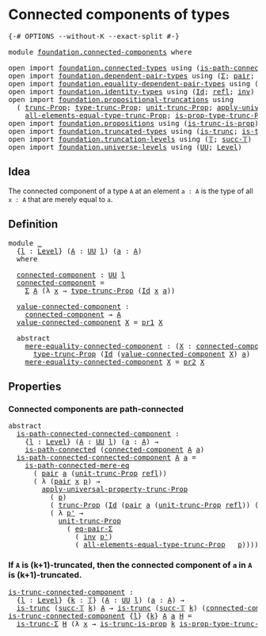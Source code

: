 # Connected components of types

<pre class="Agda"><a id="42" class="Symbol">{-#</a> <a id="46" class="Keyword">OPTIONS</a> <a id="54" class="Pragma">--without-K</a> <a id="66" class="Pragma">--exact-split</a> <a id="80" class="Symbol">#-}</a>

<a id="85" class="Keyword">module</a> <a id="92" href="foundation.connected-components.html" class="Module">foundation.connected-components</a> <a id="124" class="Keyword">where</a>

<a id="131" class="Keyword">open</a> <a id="136" class="Keyword">import</a> <a id="143" href="foundation.connected-types.html" class="Module">foundation.connected-types</a> <a id="170" class="Keyword">using</a> <a id="176" class="Symbol">(</a><a id="177" href="foundation.connected-types.html#1684" class="Function">is-path-connected</a><a id="194" class="Symbol">;</a> <a id="196" href="foundation.connected-types.html#2290" class="Function">is-path-connected-mere-eq</a><a id="221" class="Symbol">)</a>
<a id="223" class="Keyword">open</a> <a id="228" class="Keyword">import</a> <a id="235" href="foundation.dependent-pair-types.html" class="Module">foundation.dependent-pair-types</a> <a id="267" class="Keyword">using</a> <a id="273" class="Symbol">(</a><a id="274" href="foundation-core.dependent-pair-types.html#502" class="Record">Σ</a><a id="275" class="Symbol">;</a> <a id="277" href="foundation-core.dependent-pair-types.html#575" class="InductiveConstructor">pair</a><a id="281" class="Symbol">;</a> <a id="283" href="foundation-core.dependent-pair-types.html#592" class="Field">pr1</a><a id="286" class="Symbol">;</a> <a id="288" href="foundation-core.dependent-pair-types.html#604" class="Field">pr2</a><a id="291" class="Symbol">)</a>
<a id="293" class="Keyword">open</a> <a id="298" class="Keyword">import</a> <a id="305" href="foundation.equality-dependent-pair-types.html" class="Module">foundation.equality-dependent-pair-types</a> <a id="346" class="Keyword">using</a> <a id="352" class="Symbol">(</a><a id="353" href="foundation.equality-dependent-pair-types.html#1372" class="Function">eq-pair-Σ</a><a id="362" class="Symbol">)</a>
<a id="364" class="Keyword">open</a> <a id="369" class="Keyword">import</a> <a id="376" href="foundation.identity-types.html" class="Module">foundation.identity-types</a> <a id="402" class="Keyword">using</a> <a id="408" class="Symbol">(</a><a id="409" href="foundation-core.identity-types.html#1754" class="Datatype">Id</a><a id="411" class="Symbol">;</a> <a id="413" href="foundation-core.identity-types.html#1807" class="InductiveConstructor">refl</a><a id="417" class="Symbol">;</a> <a id="419" href="foundation-core.identity-types.html#2716" class="Function">inv</a><a id="422" class="Symbol">)</a>
<a id="424" class="Keyword">open</a> <a id="429" class="Keyword">import</a> <a id="436" href="foundation.propositional-truncations.html" class="Module">foundation.propositional-truncations</a> <a id="473" class="Keyword">using</a>
  <a id="481" class="Symbol">(</a> <a id="483" href="foundation.propositional-truncations.html#2510" class="Function">trunc-Prop</a><a id="493" class="Symbol">;</a> <a id="495" href="foundation.propositional-truncations.html#2012" class="Function">type-trunc-Prop</a><a id="510" class="Symbol">;</a> <a id="512" href="foundation.propositional-truncations.html#2096" class="Function">unit-trunc-Prop</a><a id="527" class="Symbol">;</a> <a id="529" href="foundation.propositional-truncations.html#5581" class="Function">apply-universal-property-trunc-Prop</a><a id="564" class="Symbol">;</a>
    <a id="570" href="foundation.propositional-truncations.html#2317" class="Function">all-elements-equal-type-trunc-Prop</a><a id="604" class="Symbol">;</a> <a id="606" href="foundation.propositional-truncations.html#2191" class="Function">is-prop-type-trunc-Prop</a><a id="629" class="Symbol">)</a>
<a id="631" class="Keyword">open</a> <a id="636" class="Keyword">import</a> <a id="643" href="foundation.propositions.html" class="Module">foundation.propositions</a> <a id="667" class="Keyword">using</a> <a id="673" class="Symbol">(</a><a id="674" href="foundation.propositions.html#966" class="Function">is-trunc-is-prop</a><a id="690" class="Symbol">)</a>
<a id="692" class="Keyword">open</a> <a id="697" class="Keyword">import</a> <a id="704" href="foundation.truncated-types.html" class="Module">foundation.truncated-types</a> <a id="731" class="Keyword">using</a> <a id="737" class="Symbol">(</a><a id="738" href="foundation-core.truncated-types.html#1727" class="Function">is-trunc</a><a id="746" class="Symbol">;</a> <a id="748" href="foundation-core.truncated-types.html#5750" class="Function">is-trunc-Σ</a><a id="758" class="Symbol">)</a>
<a id="760" class="Keyword">open</a> <a id="765" class="Keyword">import</a> <a id="772" href="foundation.truncation-levels.html" class="Module">foundation.truncation-levels</a> <a id="801" class="Keyword">using</a> <a id="807" class="Symbol">(</a><a id="808" href="foundation-core.truncation-levels.html#382" class="Datatype">𝕋</a><a id="809" class="Symbol">;</a> <a id="811" href="foundation-core.truncation-levels.html#419" class="InductiveConstructor">succ-𝕋</a><a id="817" class="Symbol">)</a>
<a id="819" class="Keyword">open</a> <a id="824" class="Keyword">import</a> <a id="831" href="foundation.universe-levels.html" class="Module">foundation.universe-levels</a> <a id="858" class="Keyword">using</a> <a id="864" class="Symbol">(</a><a id="865" href="foundation-core.universe-levels.html#222" class="Primitive">UU</a><a id="867" class="Symbol">;</a> <a id="869" href="Agda.Primitive.html#597" class="Postulate">Level</a><a id="874" class="Symbol">)</a>
</pre>
## Idea

The connected component of a type `A` at an element `a : A` is the type of all `x : A` that are merely equal to `a`.

## Definition

<pre class="Agda"><a id="1031" class="Keyword">module</a> <a id="1038" href="foundation.connected-components.html#1038" class="Module">_</a>
  <a id="1042" class="Symbol">{</a><a id="1043" href="foundation.connected-components.html#1043" class="Bound">l</a> <a id="1045" class="Symbol">:</a> <a id="1047" href="Agda.Primitive.html#597" class="Postulate">Level</a><a id="1052" class="Symbol">}</a> <a id="1054" class="Symbol">(</a><a id="1055" href="foundation.connected-components.html#1055" class="Bound">A</a> <a id="1057" class="Symbol">:</a> <a id="1059" href="foundation-core.universe-levels.html#222" class="Primitive">UU</a> <a id="1062" href="foundation.connected-components.html#1043" class="Bound">l</a><a id="1063" class="Symbol">)</a> <a id="1065" class="Symbol">(</a><a id="1066" href="foundation.connected-components.html#1066" class="Bound">a</a> <a id="1068" class="Symbol">:</a> <a id="1070" href="foundation.connected-components.html#1055" class="Bound">A</a><a id="1071" class="Symbol">)</a>
  <a id="1075" class="Keyword">where</a>

  <a id="1084" href="foundation.connected-components.html#1084" class="Function">connected-component</a> <a id="1104" class="Symbol">:</a> <a id="1106" href="foundation-core.universe-levels.html#222" class="Primitive">UU</a> <a id="1109" href="foundation.connected-components.html#1043" class="Bound">l</a>
  <a id="1113" href="foundation.connected-components.html#1084" class="Function">connected-component</a> <a id="1133" class="Symbol">=</a>
    <a id="1139" href="foundation-core.dependent-pair-types.html#502" class="Record">Σ</a> <a id="1141" href="foundation.connected-components.html#1055" class="Bound">A</a> <a id="1143" class="Symbol">(λ</a> <a id="1146" href="foundation.connected-components.html#1146" class="Bound">x</a> <a id="1148" class="Symbol">→</a> <a id="1150" href="foundation.propositional-truncations.html#2012" class="Function">type-trunc-Prop</a> <a id="1166" class="Symbol">(</a><a id="1167" href="foundation-core.identity-types.html#1754" class="Datatype">Id</a> <a id="1170" href="foundation.connected-components.html#1146" class="Bound">x</a> <a id="1172" href="foundation.connected-components.html#1066" class="Bound">a</a><a id="1173" class="Symbol">))</a>

  <a id="1179" href="foundation.connected-components.html#1179" class="Function">value-connected-component</a> <a id="1205" class="Symbol">:</a>
    <a id="1211" href="foundation.connected-components.html#1084" class="Function">connected-component</a> <a id="1231" class="Symbol">→</a> <a id="1233" href="foundation.connected-components.html#1055" class="Bound">A</a>
  <a id="1237" href="foundation.connected-components.html#1179" class="Function">value-connected-component</a> <a id="1263" href="foundation.connected-components.html#1263" class="Bound">X</a> <a id="1265" class="Symbol">=</a> <a id="1267" href="foundation-core.dependent-pair-types.html#592" class="Field">pr1</a> <a id="1271" href="foundation.connected-components.html#1263" class="Bound">X</a>

  <a id="1276" class="Keyword">abstract</a>
    <a id="1289" href="foundation.connected-components.html#1289" class="Function">mere-equality-connected-component</a> <a id="1323" class="Symbol">:</a> <a id="1325" class="Symbol">(</a><a id="1326" href="foundation.connected-components.html#1326" class="Bound">X</a> <a id="1328" class="Symbol">:</a> <a id="1330" href="foundation.connected-components.html#1084" class="Function">connected-component</a><a id="1349" class="Symbol">)</a> <a id="1351" class="Symbol">→</a>
      <a id="1359" href="foundation.propositional-truncations.html#2012" class="Function">type-trunc-Prop</a> <a id="1375" class="Symbol">(</a><a id="1376" href="foundation-core.identity-types.html#1754" class="Datatype">Id</a> <a id="1379" class="Symbol">(</a><a id="1380" href="foundation.connected-components.html#1179" class="Function">value-connected-component</a> <a id="1406" href="foundation.connected-components.html#1326" class="Bound">X</a><a id="1407" class="Symbol">)</a> <a id="1409" href="foundation.connected-components.html#1066" class="Bound">a</a><a id="1410" class="Symbol">)</a>
    <a id="1416" href="foundation.connected-components.html#1289" class="Function">mere-equality-connected-component</a> <a id="1450" href="foundation.connected-components.html#1450" class="Bound">X</a> <a id="1452" class="Symbol">=</a> <a id="1454" href="foundation-core.dependent-pair-types.html#604" class="Field">pr2</a> <a id="1458" href="foundation.connected-components.html#1450" class="Bound">X</a>
</pre>
## Properties

### Connected components are path-connected

<pre class="Agda"><a id="1533" class="Keyword">abstract</a>
  <a id="is-path-connected-connected-component"></a><a id="1544" href="foundation.connected-components.html#1544" class="Function">is-path-connected-connected-component</a> <a id="1582" class="Symbol">:</a>
    <a id="1588" class="Symbol">{</a><a id="1589" href="foundation.connected-components.html#1589" class="Bound">l</a> <a id="1591" class="Symbol">:</a> <a id="1593" href="Agda.Primitive.html#597" class="Postulate">Level</a><a id="1598" class="Symbol">}</a> <a id="1600" class="Symbol">(</a><a id="1601" href="foundation.connected-components.html#1601" class="Bound">A</a> <a id="1603" class="Symbol">:</a> <a id="1605" href="foundation-core.universe-levels.html#222" class="Primitive">UU</a> <a id="1608" href="foundation.connected-components.html#1589" class="Bound">l</a><a id="1609" class="Symbol">)</a> <a id="1611" class="Symbol">(</a><a id="1612" href="foundation.connected-components.html#1612" class="Bound">a</a> <a id="1614" class="Symbol">:</a> <a id="1616" href="foundation.connected-components.html#1601" class="Bound">A</a><a id="1617" class="Symbol">)</a> <a id="1619" class="Symbol">→</a>
    <a id="1625" href="foundation.connected-types.html#1684" class="Function">is-path-connected</a> <a id="1643" class="Symbol">(</a><a id="1644" href="foundation.connected-components.html#1084" class="Function">connected-component</a> <a id="1664" href="foundation.connected-components.html#1601" class="Bound">A</a> <a id="1666" href="foundation.connected-components.html#1612" class="Bound">a</a><a id="1667" class="Symbol">)</a>
  <a id="1671" href="foundation.connected-components.html#1544" class="Function">is-path-connected-connected-component</a> <a id="1709" href="foundation.connected-components.html#1709" class="Bound">A</a> <a id="1711" href="foundation.connected-components.html#1711" class="Bound">a</a> <a id="1713" class="Symbol">=</a>
    <a id="1719" href="foundation.connected-types.html#2290" class="Function">is-path-connected-mere-eq</a>
      <a id="1751" class="Symbol">(</a> <a id="1753" href="foundation-core.dependent-pair-types.html#575" class="InductiveConstructor">pair</a> <a id="1758" href="foundation.connected-components.html#1711" class="Bound">a</a> <a id="1760" class="Symbol">(</a><a id="1761" href="foundation.propositional-truncations.html#2096" class="Function">unit-trunc-Prop</a> <a id="1777" href="foundation-core.identity-types.html#1807" class="InductiveConstructor">refl</a><a id="1781" class="Symbol">))</a>
      <a id="1790" class="Symbol">(</a> <a id="1792" class="Symbol">λ</a> <a id="1794" class="Symbol">(</a><a id="1795" href="foundation-core.dependent-pair-types.html#575" class="InductiveConstructor">pair</a> <a id="1800" href="foundation.connected-components.html#1800" class="Bound">x</a> <a id="1802" href="foundation.connected-components.html#1802" class="Bound">p</a><a id="1803" class="Symbol">)</a> <a id="1805" class="Symbol">→</a>
        <a id="1815" href="foundation.propositional-truncations.html#5581" class="Function">apply-universal-property-trunc-Prop</a>
          <a id="1861" class="Symbol">(</a> <a id="1863" href="foundation.connected-components.html#1802" class="Bound">p</a><a id="1864" class="Symbol">)</a>
          <a id="1876" class="Symbol">(</a> <a id="1878" href="foundation.propositional-truncations.html#2510" class="Function">trunc-Prop</a> <a id="1889" class="Symbol">(</a><a id="1890" href="foundation-core.identity-types.html#1754" class="Datatype">Id</a> <a id="1893" class="Symbol">(</a><a id="1894" href="foundation-core.dependent-pair-types.html#575" class="InductiveConstructor">pair</a> <a id="1899" href="foundation.connected-components.html#1711" class="Bound">a</a> <a id="1901" class="Symbol">(</a><a id="1902" href="foundation.propositional-truncations.html#2096" class="Function">unit-trunc-Prop</a> <a id="1918" href="foundation-core.identity-types.html#1807" class="InductiveConstructor">refl</a><a id="1922" class="Symbol">))</a> <a id="1925" class="Symbol">(</a><a id="1926" href="foundation-core.dependent-pair-types.html#575" class="InductiveConstructor">pair</a> <a id="1931" href="foundation.connected-components.html#1800" class="Bound">x</a> <a id="1933" href="foundation.connected-components.html#1802" class="Bound">p</a><a id="1934" class="Symbol">)))</a>
          <a id="1948" class="Symbol">(</a> <a id="1950" class="Symbol">λ</a> <a id="1952" href="foundation.connected-components.html#1952" class="Bound">p&#39;</a> <a id="1955" class="Symbol">→</a>
            <a id="1969" href="foundation.propositional-truncations.html#2096" class="Function">unit-trunc-Prop</a>
              <a id="1999" class="Symbol">(</a> <a id="2001" href="foundation.equality-dependent-pair-types.html#1372" class="Function">eq-pair-Σ</a>
                <a id="2027" class="Symbol">(</a> <a id="2029" href="foundation-core.identity-types.html#2716" class="Function">inv</a> <a id="2033" href="foundation.connected-components.html#1952" class="Bound">p&#39;</a><a id="2035" class="Symbol">)</a>
                <a id="2053" class="Symbol">(</a> <a id="2055" href="foundation.propositional-truncations.html#2317" class="Function">all-elements-equal-type-trunc-Prop</a> <a id="2090" class="Symbol">_</a> <a id="2092" href="foundation.connected-components.html#1802" class="Bound">p</a><a id="2093" class="Symbol">))))</a>
</pre>
### If `A` is (k+1)-truncated, then the connected component of `a` in `A` is (k+1)-truncated.

<pre class="Agda"><a id="is-trunc-connected-component"></a><a id="2206" href="foundation.connected-components.html#2206" class="Function">is-trunc-connected-component</a> <a id="2235" class="Symbol">:</a>
  <a id="2239" class="Symbol">{</a><a id="2240" href="foundation.connected-components.html#2240" class="Bound">l</a> <a id="2242" class="Symbol">:</a> <a id="2244" href="Agda.Primitive.html#597" class="Postulate">Level</a><a id="2249" class="Symbol">}</a> <a id="2251" class="Symbol">{</a><a id="2252" href="foundation.connected-components.html#2252" class="Bound">k</a> <a id="2254" class="Symbol">:</a> <a id="2256" href="foundation-core.truncation-levels.html#382" class="Datatype">𝕋</a><a id="2257" class="Symbol">}</a> <a id="2259" class="Symbol">(</a><a id="2260" href="foundation.connected-components.html#2260" class="Bound">A</a> <a id="2262" class="Symbol">:</a> <a id="2264" href="foundation-core.universe-levels.html#222" class="Primitive">UU</a> <a id="2267" href="foundation.connected-components.html#2240" class="Bound">l</a><a id="2268" class="Symbol">)</a> <a id="2270" class="Symbol">(</a><a id="2271" href="foundation.connected-components.html#2271" class="Bound">a</a> <a id="2273" class="Symbol">:</a> <a id="2275" href="foundation.connected-components.html#2260" class="Bound">A</a><a id="2276" class="Symbol">)</a> <a id="2278" class="Symbol">→</a>
  <a id="2282" href="foundation-core.truncated-types.html#1727" class="Function">is-trunc</a> <a id="2291" class="Symbol">(</a><a id="2292" href="foundation-core.truncation-levels.html#419" class="InductiveConstructor">succ-𝕋</a> <a id="2299" href="foundation.connected-components.html#2252" class="Bound">k</a><a id="2300" class="Symbol">)</a> <a id="2302" href="foundation.connected-components.html#2260" class="Bound">A</a> <a id="2304" class="Symbol">→</a> <a id="2306" href="foundation-core.truncated-types.html#1727" class="Function">is-trunc</a> <a id="2315" class="Symbol">(</a><a id="2316" href="foundation-core.truncation-levels.html#419" class="InductiveConstructor">succ-𝕋</a> <a id="2323" href="foundation.connected-components.html#2252" class="Bound">k</a><a id="2324" class="Symbol">)</a> <a id="2326" class="Symbol">(</a><a id="2327" href="foundation.connected-components.html#1084" class="Function">connected-component</a> <a id="2347" href="foundation.connected-components.html#2260" class="Bound">A</a> <a id="2349" href="foundation.connected-components.html#2271" class="Bound">a</a><a id="2350" class="Symbol">)</a>
<a id="2352" href="foundation.connected-components.html#2206" class="Function">is-trunc-connected-component</a> <a id="2381" class="Symbol">{</a><a id="2382" href="foundation.connected-components.html#2382" class="Bound">l</a><a id="2383" class="Symbol">}</a> <a id="2385" class="Symbol">{</a><a id="2386" href="foundation.connected-components.html#2386" class="Bound">k</a><a id="2387" class="Symbol">}</a> <a id="2389" href="foundation.connected-components.html#2389" class="Bound">A</a> <a id="2391" href="foundation.connected-components.html#2391" class="Bound">a</a> <a id="2393" href="foundation.connected-components.html#2393" class="Bound">H</a> <a id="2395" class="Symbol">=</a>
  <a id="2399" href="foundation-core.truncated-types.html#5750" class="Function">is-trunc-Σ</a> <a id="2410" href="foundation.connected-components.html#2393" class="Bound">H</a> <a id="2412" class="Symbol">(λ</a> <a id="2415" href="foundation.connected-components.html#2415" class="Bound">x</a> <a id="2417" class="Symbol">→</a> <a id="2419" href="foundation.propositions.html#966" class="Function">is-trunc-is-prop</a> <a id="2436" href="foundation.connected-components.html#2386" class="Bound">k</a> <a id="2438" href="foundation.propositional-truncations.html#2191" class="Function">is-prop-type-trunc-Prop</a><a id="2461" class="Symbol">)</a>

</pre>
